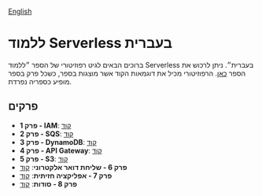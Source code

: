 [English](README.md)

# ללמוד Serverless בעברית
ברוכים הבאים לגיט רפוזיטורי של הספר ״ללמוד Serverless בעברית״. ניתן לרכוש את הספר [כאן](https://headstart.co.il/project/70568). 
הרפוזיטורי מכיל את דוגמאות הקוד אשר מוצגות בספר, כשכל פרק בספר מופיע כספריה נפרדת.

## פרקים

- **פרק 1 - IAM**: [קוד](https://github.com/aws-hebrew-book/learning-serverless-in-hebrew/tree/main/iam-chapter)
- **פרק 2 - SQS**: [קוד](https://github.com/aws-hebrew-book/learning-serverless-in-hebrew/tree/main/sqs-chapter)
- **פרק 3 - DynamoDB**: [קוד](https://github.com/aws-hebrew-book/learning-serverless-in-hebrew/tree/main/dynamodb-chapter)
- **פרק 4 - API Gateway**: [קוד](https://github.com/aws-hebrew-book/learning-serverless-in-hebrew/tree/main/apigateway-chapter)
- **פרק 5 - S3**: [קוד](https://github.com/aws-hebrew-book/learning-serverless-in-hebrew/tree/main/s3-chapter)
- **פרק 6 - שליחת דואר אלקטרוני**: [קוד](https://github.com/aws-hebrew-book/learning-serverless-in-hebrew/tree/main/send-emails-chapter)
- **פרק 7 - אפליקציה חזיתית**: [קוד](https://github.com/aws-hebrew-book/learning-serverless-in-hebrew/tree/main/web-site-chapter)
- **פרק 8 - סודות**: [קוד](https://github.com/aws-hebrew-book/learning-serverless-in-hebrew/tree/main/authorize-chapter)


